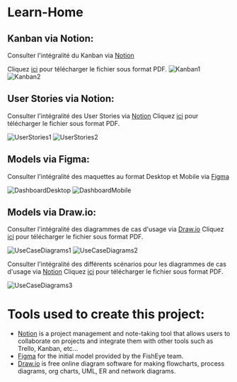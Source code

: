 # Learn-Home

## Kanban via Notion:

Consulter l'intégralité du Kanban via [Notion](https://www.notion.so/45dea53b58be483b887c5305696c30bf?v=53c7771d36174d78923379674a179056)

Cliquez [ici](./Kanban/Kanban_Learn@Home.pdf) pour télécharger le fichier sous format PDF.
<img src ="./Kanban/Kanban1.png" title = "Learn-Home" alt = "Kanban1" />
<img src ="./Kanban/Kanban2.png" title = "Learn-Home" alt = "Kanban2" />

## User Stories via Notion:

Consulter l'intégralité des User Stories via [Notion](https://www.notion.so/User-Stories-du-projet-Learn-Home-8491691374e34ae2ae1a3e23503b90ca)
Cliquez [ici](./UserStories/User_Stories_du_projet_Learn-Home.pdf) pour télécharger le fichier sous format PDF.

<img src ="./UserStories/UserStories1.png" title = "Learn-Home" alt = "UserStories1" />
<img src ="./UserStories/UserStories2.png" title = "Learn-Home" alt = "UserStories2" />

## Models via Figma:

Consulter l'intégralité des maquettes au format Desktop et Mobile via [Figma](https://www.figma.com/file/QR727Lky6lFQKACPa2fHbq/Maquette-Learn%40Home?type=design&node-id=0-1&mode=design&t=ZfiAZjyRQuAWJtVy-0)

<img src ="./Model/DashboardDesktop.png" title = "Learn-Home" alt = "DashboardDesktop" />
<img src ="./Model/DashboardMobile.png" title = "Learn-Home" alt = "DashboardMobile" />

## Models via Draw.io:

Consulter l'intégralité des diagrammes de cas d'usage via [Draw.io](https://drive.google.com/file/d/1tkujCWGHLYBr8pHxPEkAPavHb7_HhiQm/view?usp=sharing)
Cliquez [ici](./UseCaseDiagrams/Diagramme_cas_d_usage.drawio.pdf) pour télécharger le fichier sous format PDF.

<img src ="./UseCaseDiagrams/UseCaseDiagrams1.png" title = "Learn-Home" alt = "UseCaseDiagrams1" />
<img src ="./UseCaseDiagrams/UseCaseDiagrams2.png" title = "Learn-Home" alt = "UseCaseDiagrams2" />

Consulter l'intégralité des différents scénarios pour les diagrammes de cas d'usage via [Notion](https://www.notion.so/Diagrammes-de-cas-d-usage-714723086777437db61153ccff821f89)
Cliquez [ici](./UseCaseDiagrams/Descriptifs_diagrammes_de_cas_d_usage.pdf) pour télécharger le fichier sous format PDF.

<img src ="./UseCaseDiagrams/UseCaseDiagrams3.png" title = "Learn-Home" alt = "UseCaseDiagrams3" />

# Tools used to create this project:

- [Notion](https://www.notion.so/) is a project management and note-taking tool that allows users to collaborate on projects and integrate them with other tools such as Trello, Kanban, etc...
- [Figma](https://www.figma.com/fr/) for the initial model provided by the FishEye team.
- [Draw.io](https://app.diagrams.net/) is free online diagram software for making flowcharts, process diagrams, org charts, UML, ER and network diagrams.
